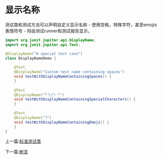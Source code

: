 # 显示名称

测试类和测试方法可以声明自定义显示名称 - 使用空格，特殊字符，甚至emojis表情符号 - 将由测试runner和测试报告显示。

```java
import org.junit.jupiter.api.DisplayName;
import org.junit.jupiter.api.Test;

@DisplayName("A special test case")
class DisplayNameDemo {
    
    @Test
    @DisplayName("Custom test name containing spaces")
    void testWithDisplayNameContainingSpaces() {
    }
    
    @Test
    @DisplayName("╯°□°）╯")
    void testWithDisplayNameContainingSpecialCharacters() {
    }
    
    @Test
    @DisplayName("?")
    void testWithDisplayNameContainingEmoji() {
    }
}
```



上一篇:[标准测试类](https://www.bookstack.cn/read/junit5/guide-writing-tests-standard.md)

下一篇:[断言](https://www.bookstack.cn/read/junit5/guide-writing-tests-assertions.md)

